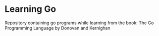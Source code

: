 # Learning Go
Repository containing go programs while learning from the book: The Go Programming Language by Donovan and Kernighan
